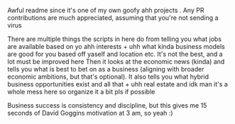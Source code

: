 Awful readme since it's one of my own goofy ahh projects . Any PR contributions are much appreciated, assuming that you're not sending a  virus

There are multiple things the scripts in here do from telling you what jobs are available based on yo ahh interests + uhh what kinda business models are good for you based off yaself and location etc. It's not the best, and a lot must be improved here 
Then it looks at the economic news (kinda) and tells you what is best to bet on as a business (aligning with broader economic ambitions, but that's optional). 
It also tells you what hybrid business opportunities exist and all that + uhh real estate and idk man it's a whole mess here so organize it a bit pls if possible

Business success is consistency and discipline, but this gives me 15 seconds of David Goggins motivation at 3 am, so yeah :)

